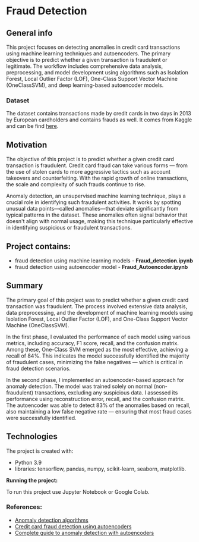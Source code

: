 # Fraud Detection

## General info

This project focuses on detecting anomalies in credit card transactions using machine learning techniques and autoencoders. The primary objective is to predict whether a given transaction is fraudulent or legitimate. The workflow includes comprehensive data analysis, preprocessing, and model development using algorithms such as Isolation Forest, Local Outlier Factor (LOF), One-Class Support Vector Machine (OneClassSVM), and deep learning-based autoencoder models.

### Dataset

The dataset contains transactions made by credit cards in two days in 2013 by European cardholders and contains frauds as well. It comes from Kaggle and can be find [here](https://www.kaggle.com/datasets/mlg-ulb/creditcardfraud).

## Motivation
The objective of this project is to predict whether a given credit card transaction is fraudulent. Credit card fraud can take various forms — from the use of stolen cards to more aggressive tactics such as account takeovers and counterfeiting. With the rapid growth of online transactions, the scale and complexity of such frauds continue to rise.

Anomaly detection, an unsupervised machine learning technique, plays a crucial role in identifying such fraudulent activities. It works by spotting unusual data points—called anomalies—that deviate significantly from typical patterns in the dataset. These anomalies often signal behavior that doesn't align with normal usage, making this technique particularly effective in identifying suspicious or fraudulent transactions.

## Project contains:
- fraud detection using machine learning models - **Fraud_detection.ipynb**
- fraud detection using autoencoder model - **Fraud_Autoencoder.ipynb**

## Summary
The primary goal of this project was to predict whether a given credit card transaction was fraudulent. The process involved extensive data analysis, data preprocessing, and the development of machine learning models using Isolation Forest, Local Outlier Factor (LOF), and One-Class Support Vector Machine (OneClassSVM).

In the first phase, I evaluated the performance of each model using various metrics, including accuracy, F1 score, recall, and the confusion matrix. Among these, One-Class SVM emerged as the most effective, achieving a recall of 84%. This indicates the model successfully identified the majority of fraudulent cases, minimizing the false negatives — which is critical in fraud detection scenarios.

In the second phase, I implemented an autoencoder-based approach for anomaly detection. The model was trained solely on normal (non-fraudulent) transactions, excluding any suspicious data. I assessed its performance using reconstruction error, recall, and the confusion matrix. The autoencoder was able to detect 83% of the anomalies based on recall, also maintaining a low false negative rate — ensuring that most fraud cases were successfully identified.

## Technologies

The project is created with:
- Python 3.9
- libraries: tensorflow, pandas, numpy, scikit-learn, seaborn, matplotlib.

**Running the project:**

To run this project use Jupyter Notebook or Google Colab.

### References:
- [Anomaly detection algorithms](https://towardsdatascience.com/5-anomaly-detection-algorithms-every-data-scientist-should-know-b36c3605ea16)
- [Credit card fraud detection using autoencoders](https://medium.com/@curiousily/credit-card-fraud-detection-using-autoencoders-in-keras-tensorflow-for-hackers-part-vii-20e0c85301bd)
- [Complete guide to anomaly detection with autoencoders](https://www.analyticsvidhya.com/blog/2022/01/complete-guide-to-anomaly-detection-with-autoencoders-using-tensorflow/)

